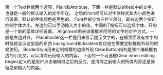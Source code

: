 第一个Text栏就两个选项，Plain和Attribute，下面一栏是默认的field中的文字，也就是一般的默认输入的文字所在。
之后的font栏可以对字体样式和大小颜色进行设置，默认的字体颜色是黑色的。
Font栏被分为三栏三部分，最右边两个按钮控制字体大小，左边的可以手动输入大小的值，中间的T按钮可以选择字体，开的是一个新的菜单详细设置。
Alignment用来设置框李阿明的文字的对齐方式，一般是左边对齐。
Placeholder这一栏是用来显示提示文字的，在框里面没有文字的时候就显示这里面的东西
background和disabled仅仅是在需要定制框框外观的时候使用。
BorderStyle用来定制框框的边缘外观
ClearButton指的是哪个编辑框右边的小叉叉，可以清除已经输入的内容。
下面的一个可选框Clear when editing begins定义的是用户点击编辑框之后的反应，是清除之前输入的所偶内容还是保留之前输入的内容。
